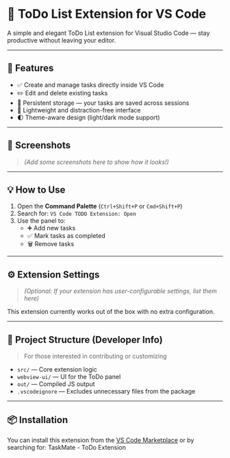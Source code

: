 # 📝 ToDo List Extension for VS Code

A simple and elegant ToDo List extension for Visual Studio Code — stay productive without leaving your editor.

---

## 🚀 Features

- ✅ Create and manage tasks directly inside VS Code
- ✏️ Edit and delete existing tasks
- 📌 Persistent storage — your tasks are saved across sessions
- 🎯 Lightweight and distraction-free interface
- 🌓 Theme-aware design (light/dark mode support)

---

## 📸 Screenshots

> *(Add some screenshots here to show how it looks!)*

---

## 💡 How to Use

1. Open the **Command Palette** (`Ctrl+Shift+P` or `Cmd+Shift+P`)
2. Search for: `VS Code TODO Extension: Open`
3. Use the panel to:
   - ➕ Add new tasks
   - ✅ Mark tasks as completed
   - 🗑️ Remove tasks

---

## ⚙️ Extension Settings

> *(Optional: If your extension has user-configurable settings, list them here)*

This extension currently works out of the box with no extra configuration.

---

## 📁 Project Structure (Developer Info)

> For those interested in contributing or customizing

- `src/` — Core extension logic
- `webview-ui/` — UI for the ToDo panel
- `out/` — Compiled JS output
- `.vscodeignore` — Excludes unnecessary files from the package

---

## 📦 Installation

You can install this extension from the [VS Code Marketplace](https://marketplace.visualstudio.com/) or by searching for: TaskMate - ToDo Extension

